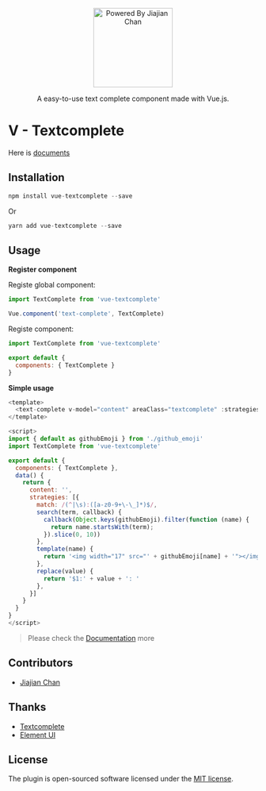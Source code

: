 <p align="center">
<img src="https://pigjian.com/images/v-textcomplete.png" alt="Powered By Jiajian Chan" width="160">
</p>

<p align="center">A easy-to-use text complete component made with Vue.js.</p>

# V - Textcomplete

Here is [documents](https://textcomplete.iline.co/)

## Installation

```javascript
npm install vue-textcomplete --save
```

Or

```javascript
yarn add vue-textcomplete --save
```

## Usage

**Register component**

Registe global component:

```javascript
import TextComplete from 'vue-textcomplete'

Vue.component('text-complete', TextComplete)
```

Registe component:

```javascript
import TextComplete from 'vue-textcomplete'

export default {
  components: { TextComplete }
}
```

**Simple usage**

```javascript
<template>
  <text-complete v-model="content" areaClass="textcomplete" :strategies="strategies"></text-complete>
</template>

<script>
import { default as githubEmoji } from './github_emoji'
import TextComplete from 'vue-textcomplete'

export default {
  components: { TextComplete },
  data() {
    return {
      content: '',
      strategies: [{
        match: /(^|\s):([a-z0-9+\-\_]*)$/,
        search(term, callback) {
          callback(Object.keys(githubEmoji).filter(function (name) {
            return name.startsWith(term);
          }).slice(0, 10))
        },
        template(name) {
          return '<img width="17" src="' + githubEmoji[name] + '"></img> ' + name;
        },
        replace(value) {
          return '$1:' + value + ': '
        },
      }]
    }
  }
}
</script>
```

> Please check the [Documentation](https://textcomplete.iline.co/) more

## Contributors

- [Jiajian Chan](http://github.com/jcc)

## Thanks

- [Textcomplete](https://github.com/yuku-t/textcomplete)
- [Element UI](https://github.com/ElemeFE/element)

## License

The plugin is open-sourced software licensed under the [MIT license](http://opensource.org/licenses/MIT).
